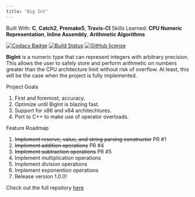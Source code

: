 ```yaml
---
title: "Big Int"
---
```


Built With: **C**, **Catch2**, **Premake5**, **Travis-CI**
Skills Learned: **CPU Numeric Representation**, **Inline Assembly**, **Arithmetic Algorithms**

[![Codacy Badge](https://api.codacy.com/project/badge/Grade/52406353f564468e9e301645f02127a3)](https://www.codacy.com/app/AlexanderJDupree/File_Reader?utm_source=github.com&amp;utm_medium=referral&amp;utm_content=AlexanderJDupree/File_Reader&amp;utm_campaign=Badge_Grade)
[![Build Status](https://travis-ci.com/AlexanderJDupree/BigInt.svg?branch=master)](https://travis-ci.com/AlexanderJDupree/BigInt.svg?branch=master)
[![GitHub license](https://img.shields.io/badge/license-MIT-blue.svg)](https://github.com/AlexanderJDupree/BigInt/blob/master/LICENSE)

**BigInt** is a numeric type that can represent integers with arbitrary precision. This allows the user to safely store and perform arithmetic on numbers greater than the CPU architecture limit without risk of overflow. At least, this will be the case when the project is fully implemented. 

Project Goals
1. First and foremost, accuracy. 
2. Optimize until BigInt is blazing fast.
3. Support for x86 and x64 architechtures. 
4. Port to C++ to make use of operator overloads.

Feature Roadmap
1. ~~Implement reserve, value, and string parsing constructor~~ PR #1
2. ~~Implement addition operations~~ PR #4
3. ~~Implement subtraction operations~~ PR #5
4. Implement multiplication operations
5. Implement division operations 
6. Implement exponention operations
7. Release version 1.0.0!

Check out the full repsitory [here](https://github.com/AlexanderJDupree/BigInt)

